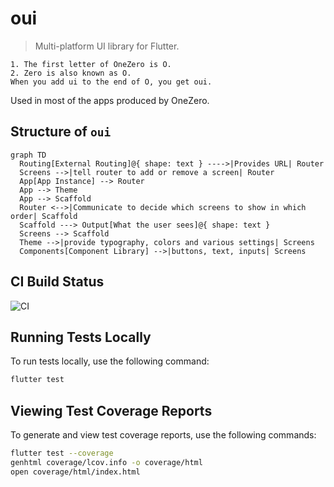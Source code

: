# oui

> Multi-platform UI library for Flutter.

```
1. The first letter of OneZero is O.
2. Zero is also known as O.
When you add ui to the end of O, you get oui.
```

Used in most of the apps produced by OneZero.

## Structure of `oui`

```mermaid
graph TD
  Routing[External Routing]@{ shape: text } ---->|Provides URL| Router
  Screens -->|tell router to add or remove a screen| Router
  App[App Instance] --> Router
  App --> Theme
  App --> Scaffold
  Router <-->|Communicate to decide which screens to show in which order| Scaffold
  Scaffold ---> Output[What the user sees]@{ shape: text }
  Screens --> Scaffold
  Theme -->|provide typography, colors and various settings| Screens
  Components[Component Library] -->|buttons, text, inputs| Screens
```

## CI Build Status

![CI](https://github.com/onezerocompany/oui/actions/workflows/ci.yml/badge.svg)

## Running Tests Locally

To run tests locally, use the following command:

```sh
flutter test
```

## Viewing Test Coverage Reports

To generate and view test coverage reports, use the following commands:

```sh
flutter test --coverage
genhtml coverage/lcov.info -o coverage/html
open coverage/html/index.html
```
